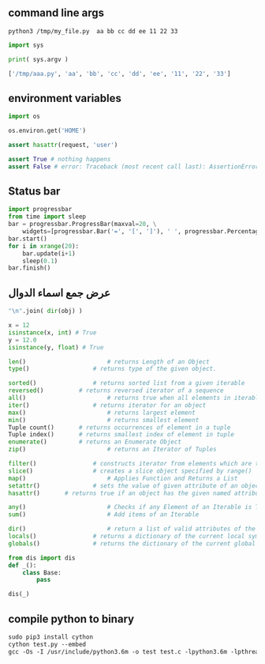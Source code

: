 ## command line args
`python3 /tmp/my_file.py  aa bb cc dd ee 11 22 33`
```py
import sys

print( sys.argv )

['/tmp/aaa.py', 'aa', 'bb', 'cc', 'dd', 'ee', '11', '22', '33']
```


## environment variables
```python
import os

os.environ.get('HOME')
```


```python
assert hasattr(request, 'user')

assert True # nothing happens
assert False # error: Traceback (most recent call last): AssertionError
```


## Status bar
```python
import progressbar
from time import sleep
bar = progressbar.ProgressBar(maxval=20, \
    widgets=[progressbar.Bar('=', '[', ']'), ' ', progressbar.Percentage()])
bar.start()
for i in xrange(20):
    bar.update(i+1)
    sleep(0.1)
bar.finish()
```



## عرض جمع اسماء الدوال
```python
"\n".join( dir(obj) )
```


```python
x = 12
isinstance(x, int) # True
y = 12.0
isinstance(y, float) # True
```


```python
len()						# returns Length of an Object
type()					# returns type of the given object.
```


```python
sorted()				# returns sorted list from a given iterable
reversed()			# returns reversed iterator of a sequence
all()						# returns true when all elements in iterable is true
iter()					# returns iterator for an object
max()						# returns largest element
min()						# returns smallest element
Tuple count()		# returns occurrences of element in a tuple
Tuple index()		# returns smallest index of element in tuple
enumerate()			# returns an Enumerate Object
zip()						# returns an Iterator of Tuples
```



```python
filter()				# constructs iterator from elements which are true
slice()					# creates a slice object specified by range()
map()						# Applies Function and Returns a List
setattr()				# sets the value of given attribute of an object
hasattr()       # returns true if an object has the given named attribute and false if it does not.
```


```python
any()						# Checks if any Element of an Iterable is True
sum()						# Add items of an Iterable
```



```python
dir()						# return a list of valid attributes of the object.
locals()				# returns a dictionary of the current local symbol table
globals()				# returns the dictionary of the current global symbol table
```


```python
from dis import dis
def _():
    class Base:
        pass

dis(_)
```


## compile python to binary
```txt
sudo pip3 install cython
cython test.py --embed
gcc -Os -I /usr/include/python3.6m -o test test.c -lpython3.6m -lpthread -lm -lutil -ldl
```
